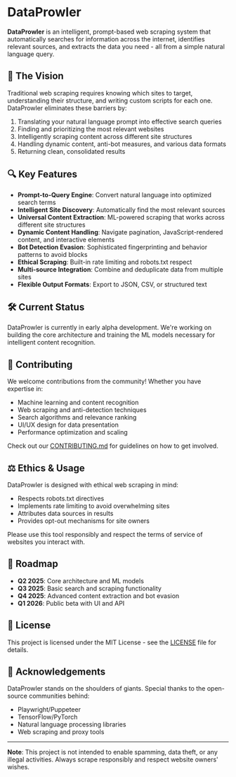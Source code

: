 # DataProwler

**DataProwler** is an intelligent, prompt-based web scraping system that automatically searches for information across the internet, identifies relevant sources, and extracts the data you need - all from a simple natural language query.

## 🚀 The Vision

Traditional web scraping requires knowing which sites to target, understanding their structure, and writing custom scripts for each one. DataProwler eliminates these barriers by:

1. Translating your natural language prompt into effective search queries
2. Finding and prioritizing the most relevant websites 
3. Intelligently scraping content across different site structures
4. Handling dynamic content, anti-bot measures, and various data formats
5. Returning clean, consolidated results

## 🔍 Key Features

- **Prompt-to-Query Engine**: Convert natural language into optimized search terms
- **Intelligent Site Discovery**: Automatically find the most relevant sources
- **Universal Content Extraction**: ML-powered scraping that works across different site structures
- **Dynamic Content Handling**: Navigate pagination, JavaScript-rendered content, and interactive elements
- **Bot Detection Evasion**: Sophisticated fingerprinting and behavior patterns to avoid blocks
- **Ethical Scraping**: Built-in rate limiting and robots.txt respect
- **Multi-source Integration**: Combine and deduplicate data from multiple sites
- **Flexible Output Formats**: Export to JSON, CSV, or structured text

## 🛠️ Current Status

DataProwler is currently in early alpha development. We're working on building the core architecture and training the ML models necessary for intelligent content recognition.

## 🤝 Contributing

We welcome contributions from the community! Whether you have expertise in:
- Machine learning and content recognition
- Web scraping and anti-detection techniques
- Search algorithms and relevance ranking
- UI/UX design for data presentation
- Performance optimization and scaling

Check out our [CONTRIBUTING.md](CONTRIBUTING.md) for guidelines on how to get involved.

## ⚖️ Ethics & Usage

DataProwler is designed with ethical web scraping in mind:
- Respects robots.txt directives
- Implements rate limiting to avoid overwhelming sites
- Attributes data sources in results
- Provides opt-out mechanisms for site owners

Please use this tool responsibly and respect the terms of service of websites you interact with.

## 🔮 Roadmap

- **Q2 2025**: Core architecture and ML models
- **Q3 2025**: Basic search and scraping functionality
- **Q4 2025**: Advanced content extraction and bot evasion
- **Q1 2026**: Public beta with UI and API

## 📝 License

This project is licensed under the MIT License - see the [LICENSE](LICENSE) file for details.

## 🙏 Acknowledgements

DataProwler stands on the shoulders of giants. Special thanks to the open-source communities behind:
- Playwright/Puppeteer
- TensorFlow/PyTorch
- Natural language processing libraries
- Web scraping and proxy tools

---

**Note**: This project is not intended to enable spamming, data theft, or any illegal activities. Always scrape responsibly and respect website owners' wishes.
